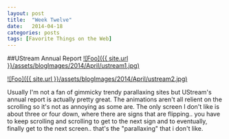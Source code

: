 ```yaml
---
layout: post
title:  "Week Twelve"
date:   2014-04-18
categories: posts
tags: [Favorite Things on the Web]
---
```


##UStream Annual Report
<a target="_blank" href="http://www.ustream.tv/2013" rel="ustream.tv">![Foo]({{ site.url }}/assets/blogImages/2014/April/ustream1.jpg)</a>  
  
   
<a target="_blank" href="http://www.ustream.tv/2013" rel="ustream.tv">![Foo]({{ site.url }}/assets/blogImages/2014/April/ustream2.jpg)</a>   
  
 
  
  
Usually I'm not a fan of gimmicky trendy parallaxing sites but UStream's annual report is actually pretty great. The animations aren't all relient on the scrolling so it's not as annoying as some are. The only screen I don't like is about three or four down, where there are signs that are flipping.. you have to keep scrolling and scrolling to get to the next sign and to eventually, finally get to the next screen.. that's the "parallaxing" that i don't like.